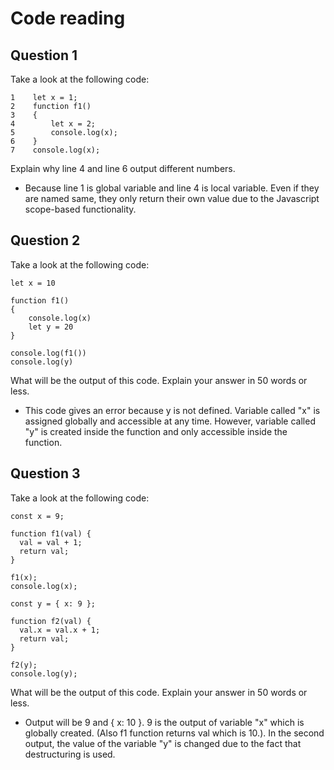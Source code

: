 # Code reading

## Question 1

Take a look at the following code:

```
1    let x = 1;
2    function f1() 
3    {
4        let x = 2;
5        console.log(x);
6    }
7    console.log(x);
```

Explain why line 4 and line 6 output different numbers.
 - Because line 1 is global variable and line 4 is local variable. Even if they are named same, they only return their own value due to the Javascript scope-based functionality. 

## Question 2

Take a look at the following code:

```
let x = 10

function f1()
{
    console.log(x)
    let y = 20
}

console.log(f1())
console.log(y)
```

What will be the output of this code. Explain your answer in 50 words or less.
- This code gives an error because y is not defined. Variable called "x" is assigned globally and accessible at any time. However, variable called "y" is created inside the function and only accessible inside the function. 

## Question 3

Take a look at the following code:

```
const x = 9;

function f1(val) {
  val = val + 1;
  return val;
}

f1(x);
console.log(x);

const y = { x: 9 };

function f2(val) {
  val.x = val.x + 1;
  return val;
}

f2(y);
console.log(y);
```

What will be the output of this code. Explain your answer in 50 words or less.
- Output will be 9 and { x: 10 }. 9 is the output of variable "x" which is globally created. (Also f1 function returns val which is 10.). In the second output, the value of the variable "y" is changed due to the fact that destructuring is used.   
